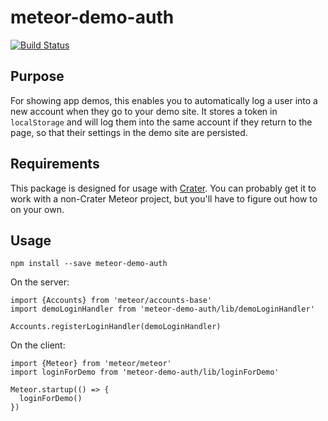 # meteor-demo-auth

[![Build Status](https://travis-ci.org/jedwards1211/meteor-demo-auth.svg?branch=master)](https://travis-ci.org/jedwards1211/crater)

## Purpose

For showing app demos, this enables you to automatically log a user into a new account when they go to your demo site.
It stores a token in `localStorage` and will log them into the same account if they return to the page, so that their
settings in the demo site are persisted.

## Requirements

This package is designed for usage with [Crater](https://github.com/jedwards1211/crater).  You can probably get it to
work with a non-Crater Meteor project, but you'll have to figure out how to on your own.

## Usage

```
npm install --save meteor-demo-auth
```

On the server:
```es6
import {Accounts} from 'meteor/accounts-base'
import demoLoginHandler from 'meteor-demo-auth/lib/demoLoginHandler'

Accounts.registerLoginHandler(demoLoginHandler)
```

On the client:
```es6
import {Meteor} from 'meteor/meteor'
import loginForDemo from 'meteor-demo-auth/lib/loginForDemo'

Meteor.startup(() => {
  loginForDemo()
})
```
